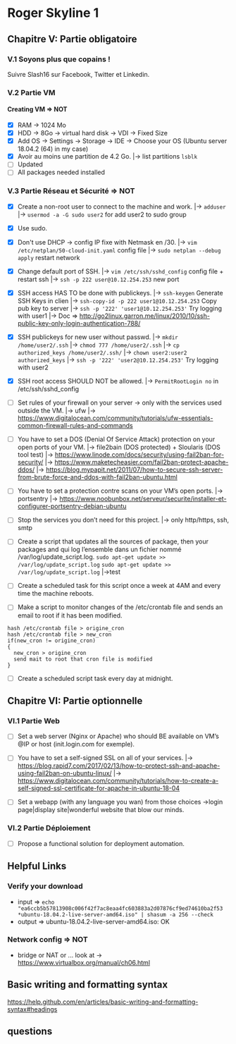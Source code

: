 # Roger Skyline 1
## Chapitre V: Partie obligatoire
### V.1 Soyons plus que copains !
Suivre Slash16 sur Facebook, Twitter et Linkedin.
### V.2 Partie VM
#### Creating VM => NOT
- [x] RAM -> 1024 Mo
- [x] HDD -> 8Go -> virtual hard disk -> VDI -> Fixed Size
- [x] Add OS -> Settings -> Storage -> IDE -> Choose your OS (Ubuntu server 18.04.2 (64) in my case)
- [x] Avoir au moins une partition de 4.2 Go.
	|-> list partitions ```lsblk```
- [ ] Updated
- [ ] All packages needed installed

### V.3 Partie Réseau et Sécurité => NOT
- [x] Create a non-root user to connect to the machine and work.
	|-> ```adduser```
	|-> ```usermod -a -G sudo user2``` for add user2 to sudo group
- [x] Use sudo.
- [x] Don't use DHCP -> config IP fixe with Netmask en /30.
	|-> ```vim /etc/netplan/50-cloud-init.yaml``` config file 
	|-> ```sudo netplan --debug apply``` restart network 

- [x] Change default port of SSH.
	|-> ```vim /etc/ssh/sshd_config``` config file + restart ssh
	|-> ```ssh -p 222 user@10.12.254.253``` new port 

- [x] SSH access HAS TO be done with publickeys.
	|-> ```ssh-keygen``` Generate SSH Keys in clien 
	|-> ```ssh-copy-id -p 222 user1@10.12.254.253``` Copy pub key to server 
	|-> ```ssh -p '222' 'user1@10.12.254.253'``` Try logging with user1
	|-> Doc => http://go2linux.garron.me/linux/2010/10/ssh-public-key-only-login-authentication-788/

- [x] SSH publickeys for new user without passwd.
	|-> ```mkdir /home/user2/.ssh```
	|-> ```chmod 777 /home/user2/.ssh```
	|-> ```cp authorized_keys /home/user2/.ssh/```
	|-> ```chown user2:user2 authorized_keys``` 
	|-> ```ssh -p '222' 'user2@10.12.254.253'``` Try logging with user2

- [x] SSH root access SHOULD NOT be allowed.
	|-> ```PermitRootLogin no``` in /etc/ssh/sshd_config 

- [ ] Set rules of your firewall on your server -> only with the services used outside the VM.
	|-> ufw
	|-> https://www.digitalocean.com/community/tutorials/ufw-essentials-common-firewall-rules-and-commands
- [ ] You have to set a DOS (Denial Of Service Attack) protection on your open ports of your VM.
	|-> file2bain (DOS protected) + Sloularis (DOS tool test)
	|-> https://www.linode.com/docs/security/using-fail2ban-for-security/
	|-> https://www.maketecheasier.com/fail2ban-protect-apache-ddos/
	|-> https://blog.mypapit.net/2011/07/how-to-secure-ssh-server-from-brute-force-and-ddos-with-fail2ban-ubuntu.html
- [ ] You have to set a protection contre scans on your VM’s open ports.
	|-> portsentry
	|-> https://www.noobunbox.net/serveur/securite/installer-et-configurer-portsentry-debian-ubuntu
- [ ] Stop the services you don’t need for this project.
	|-> only http/https, ssh, smtp
- [ ] Create a script that updates all the sources of package, then your packages and qui log l’ensemble dans un fichier nommé /var/log/update_script.log.
```sudo apt-get update >> /var/log/update_script.log```
```sudo apt-get update >> /var/log/update_script.log```
	|->test
- [ ]  Create a scheduled task for this script once a week at 4AM and every time the machine reboots.
- [ ]  Make a script to monitor changes of the /etc/crontab file and sends an email to root if it has been modified. 
```
hash /etc/crontab file > origine_cron
hash /etc/crontab file > new_cron
if(new_cron != origine_cron)
{
  new_cron > origine_cron
  send mait to root that cron file is modified 
}
```
- [ ]  Create a scheduled script task every day at midnight.


## Chapitre VI: Partie optionnelle
### VI.1 Partie Web
- [ ]  Set a web server (Nginx or Apache) who should BE available on VM’s @IP or host (init.login.com for exemple).
- [ ]  You have to set a self-signed SSL on all of your services.
	|-> https://blog.rapid7.com/2017/02/13/how-to-protect-ssh-and-apache-using-fail2ban-on-ubuntu-linux/
	|-> https://www.digitalocean.com/community/tutorials/how-to-create-a-self-signed-ssl-certificate-for-apache-in-ubuntu-18-04
- [ ]  Set a webapp (with any language you wan) from those choices ->login page|display site|wonderful website that blow our minds.


### VI.2 Partie Déploiement
- [ ]  Propose a functional solution for deployment automation.

## Helpful Links 
### Verify your download
- input => ```echo "ea6ccb5b57813908c006f42f7ac8eaa4fc603883a2d07876cf9ed74610ba2f53 *ubuntu-18.04.2-live-server-amd64.iso" | shasum -a 256 --check```
- output => ubuntu-18.04.2-live-server-amd64.iso: OK
### Network config => NOT
- bridge or NAT or ... look at -> https://www.virtualbox.org/manual/ch06.html
## Basic writing and formatting syntax
https://help.github.com/en/articles/basic-writing-and-formatting-syntax#headings

## questions
